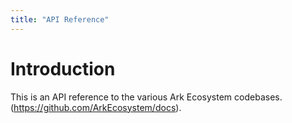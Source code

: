 ```yaml
---
title: "API Reference"
---
```


# Introduction

This is an API reference to the various Ark Ecosystem codebases. (https://github.com/ArkEcosystem/docs).
